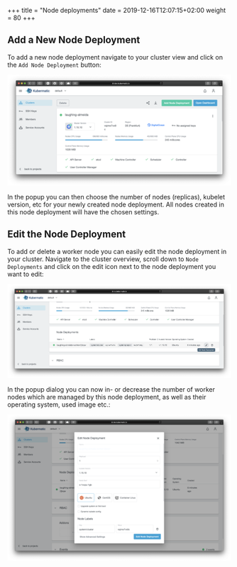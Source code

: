 +++
title = "Node deployments"
date = 2019-12-16T12:07:15+02:00
weight = 80
+++

## Add a New Node Deployment

To add a new node deployment navigate to your cluster view and click on the `Add Node Deployment` button:

![Cluster overview with highlighted add button](08-manage-node-deployments-overview.png)

In the popup you can then choose the number of nodes (replicas), kubelet version, etc for your newly created node deployment. All nodes created in this node deployment will have the chosen settings.

## Edit the Node Deployment

To add or delete a worker node you can easily edit the node deployment in your cluster. Navigate to the cluster overview, scroll down to `Node Deployments` and click on the edit icon next to the node deployment you want to edit:

![Node deployment overview with highlighted edit button](08-manage-node-deployments-edit.png)

In the popup dialog you can now in- or decrease the number of worker nodes which are managed by this node deployment, as well as their operating system, used image etc.:

![Node deployment overview with opened edit modal](08-manage-node-deployments-edit-dialog.png)
